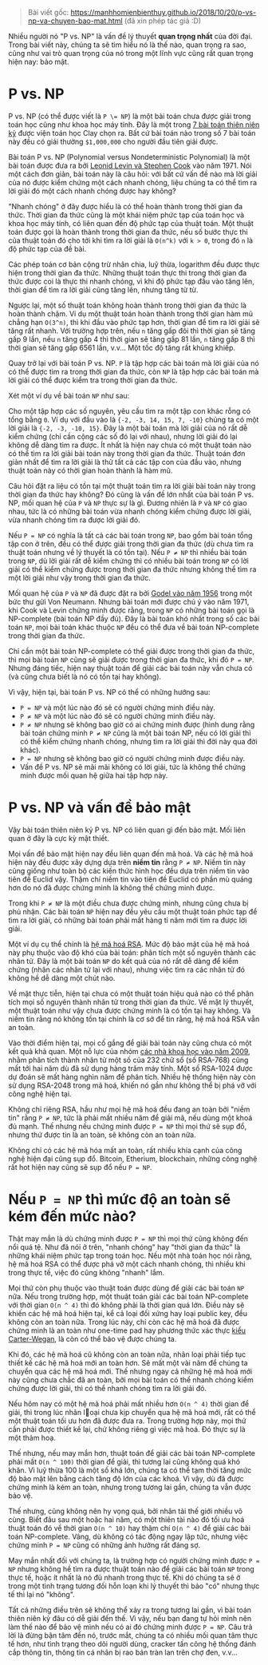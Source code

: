 > Bài viết gốc: https://manhhomienbienthuy.github.io/2018/10/20/p-vs-np-va-chuyen-bao-mat.html (đã xin phép tác giả :D)

Nhiều người nó "P vs. NP" là vấn đề lý thuyết **quan trọng nhất** của đời đại.  Trong bài viết này, chúng ta sẽ tìm hiểu nó là thế nào, quan trọng ra sao, cũng như vai trò quan trọng của nó trong một lĩnh vực cũng rất quan trọng hiện nay: bảo mật.

# P vs. NP

P vs. NP (có thể được viết là `P \= NP`) là một bài toán chưa được giải trong toán học cũng như khoa học máy tính.  Đây là một trong [7 bài toán thiên niên kỷ](https://www.claymath.org/millennium-problems) được viện toán học Clay chọn ra.  Bất cứ bài toán nào trong số 7 bài toán này đều có giải thưởng `$1,000,000` cho người đầu tiên giải được.

Bài toán P vs. NP (Polynomial versus Nondeterministic Polynomial) là một bài toán được đưa ra bởi [Leonid Levin và Stephen Cook](https://www.cs.toronto.edu/~sacook/homepage/1971.pdf) vào năm 1971.  Nói một cách đơn giản, bài toán này là câu hỏi: với bất cứ vấn đề nào mà lời giải của nó được kiểm chứng một cách nhanh chóng, liệu chúng ta có thể tìm ra lời giải đó một cách nhanh chóng được hay không?

"Nhanh chóng" ở đây được hiểu là có thể hoàn thành trong thời gian đa thức.  Thời gian đa thức cũng là một khái niệm phức tạp của toán học và khoa học máy tính, có liên quan đến độ phức tạp của thuật toán. Một thuật toán được gọi là hoàn thành trong thời gian đa thức, nếu số bước thực thi của thuật toán đó cho tới khi tìm ra lời giải là `O(n^k)` với `k > 0`, trong đó `n` là độ phức tạp của đề bài.

Các phép toán cơ bản cộng trừ nhân chia, luỹ thừa, logarithm đều được thực hiện trong thời gian đa thức.  Những thuật toán thực thi trong thời gian đa thức được coi là thực thi nhanh chóng, vì khi độ phức tạp đầu vào tăng lên, thời gian để tìm ra lời giải cũng tăng lên, nhưng tăng từ từ.

Ngược lại, một số thuật toán không hoàn thành trong thời gian đa thức là hoàn thành chậm.  Ví dụ một thuật toán hoàn thành trong thời gian hàm mũ chẳng hạn `O(3^n)`, thì khi đầu vào phức tạp hơn, thời gian để tìm ra lời giải sẽ tăng rất nhanh.  Với trường hợp trên, nếu `n` tăng gấp đôi thì thời gian sẽ tăng gấp 9 lần, nếu `n` tăng gấp 4 thì thời gian sẽ tăng gấp 81 lần, `n` tăng gấp 8 thì thời gian sẽ tăng gấp 6561 lần, v.v...  Một tốc độ tăng rất khủng khiếp.

Quay trở lại với bài toán P vs. NP.  `P` là tập hợp các bài toán mà lời giải của nó có thể được tìm ra trong thời gian đa thức, còn `NP` là tập hợp các bài toán mà lời giải có thể được kiểm tra trong thời gian đa thức.

Xét một ví dụ về bài toán `NP` như sau:

Cho một tập hợp các số nguyên, yêu cầu tìm ra một tập con khác rỗng có tổng bằng `0`.  Ví dụ với đầu vào là `{-2, -3, 14, 15, 7, -10}` chúng ta có một lời giải là `{-2, -3, -10, 15}`.  Đây là một bài toán mà lời giải của nó rất dễ kiểm chứng (chỉ cần cộng các số đó lại với nhau), nhưng lời giải đó lại không dễ dàng tìm ra được.  Ít nhất là hiện nay chưa có một thuật toán nào có thể tìm ra lời giải bài toán này trong thời gian đa thức.  Thuật toán đơn giản nhất để tìm ra lời giải là thử tất cả các tập con của đầu vào, nhưng thuật toán này có thời gian hoàn thành là hàm mũ.

Câu hỏi đặt ra liệu có tồn tại một thuật toán tìm ra lời giải bài toán này trong thời gian đa thức hay không?  Đó cũng là vấn đề lớn nhất của bài toán P vs. NP, mối quan hệ của `P` và `NP` thực sự là gì.  Đương nhiên là `P` và `NP` có giao nhau, tức là có những bài toán vừa nhanh chóng kiểm chứng được lời giải, vừa nhanh chóng tìm ra được lời giải đó.

Nếu `P = NP` có nghĩa là tất cả các bài toán trong `NP`, bao gồm bài toán tổng tập con ở trên, đều có thể được giải trong thời gian đa thức (dù chưa tìm ra thuật toán nhưng về lý thuyết là có tồn tại).  Nếu `P ≠ NP` thì nhiều bài toán trong `NP`, dù lời giải rất dễ kiểm chứng thì có nhiều bài toán trong `NP` có lời giải có thể kiểm chứng được trong thời gian đa thức nhưng không thể tìm ra một lời giải như vậy trong thời gian đa thức.

Mối quan hệ của `P` và `NP` đã được đặt ra bởi [Godel vào năm 1956](https://rjlipton.wordpress.com/the-gdel-letter/) trong một bức thư gửi Von Neumann.  Nhưng bài toán mới được chú ý vào năm 1971, khi Cook và Levin chứng minh được rằng, trong `NP` có những bài toán gọi là NP-complete (bài toán NP đầy đủ).  Đây là bài toán khó nhất trong số các bài toán `NP`, mọi bài toán khác thuộc `NP` đều có thể đưa về bài toán NP-complete trong thời gian đa thức.

Chỉ cần một bài toán NP-complete có thể giải được trong thời gian đa thức, thì mọi bài toán `NP` cũng sẽ giải được trong thời gian đa thức, khi đó `P = NP`.  Nhưng đáng tiếc, hiện nay thuật toán để giải các bài toán này vẫn chưa có (và cũng chưa biết là nó có tồn tại hay không).

Vì vậy, hiện tại, bài toán P vs. NP có thể có những hướng sau:

- `P = NP` và một lúc nào đó sẽ có người chứng minh điều này.
- `P ≠ NP` và một lúc nào đó sẽ có người chứng minh điều này.
- `P ≠ NP` nhưng sẽ không bao giờ có ai chứng minh được (hình dung rằng bài toán chứng minh `P ≠ NP` cũng là một bài toán NP, nếu có lời giải thì có thể kiểm chứng nhanh chóng, nhưng tìm ra lời giải thì đời này qua đời khác).
- `P = NP` nhưng sẽ không bao giờ có người chứng minh được điều này.
- Vấn đề P vs. NP sẽ mãi mãi không có lời giải, tức là không thể chứng minh được mối quan hệ giữa hai tập hợp này.

# P vs. NP và vấn đề bảo mật

Vậy bài toán thiên niên kỷ P vs. NP có liên quan gì đến bảo mật.  Mối liên quan ở đây là cực kỳ mật thiết.

Mọi vấn đề bảo mật hiện nay đều liên quan đến mã hoá.  Và các hệ mã hoá hiện này đều được xây dựng dựa trên **niềm tin** rằng `P ≠ NP`. Niềm tin này cũng giống như toàn bộ các kiến thức hình học đều dựa trên niềm tin vào tiên đề Euclid vậy.  Thậm chí niềm tin vào tiên đề Euclid có phần mù quáng hơn do nó đã được chứng minh là không thể chứng minh được.

Trong khi `P ≠ NP` là một điều chưa được chứng minh, nhưng cũng chưa bị phủ nhận.  Các bài toán `NP` hiện nay đều yêu cầu một thuật toán phức tạp để tìm ra lời giải, có những bài toán phải mất hàng tỉ năm mới tìm ra được lời giải.

Một ví dụ cụ thể chính là [hệ mã hoá RSA](https://manhhomienbienthuy.bitbucket.io/2017/Feb/20/rsa-cryptosystem-and-digital-signature.html).  Mức độ bảo mật của hệ mã hoá này phụ thuộc vào độ khó của bài toán: phân tích một số nguyên thành các nhân tử.  Đây là một bài toán `NP` do kết quả của nó rất dễ dàng để kiểm chứng (nhân các nhân tử lại với nhau), nhưng việc tìm ra các nhân tử đó không hề dễ dàng một chút nào.

Về mặt thực tiễn, hiện tại chưa có một thuật toán hiệu quả nào có thể phân tích mọi số nguyên thành nhân tử trong thời gian đa thức.  Về mặt lý thuyết, một thuật toán như vậy chưa được chứng minh là có tồn tại hay không.  Và niềm tin rằng nó không tồn tại chính là cơ sở để tin rằng, hệ mã hoá RSA vẫn an toàn.

Vào thời điểm hiện tại, mọi cố gắng để giải bài toán này cũng chưa có một kết quả khả quan.  Một nỗ lực của nhóm [các nhà khoa học vào năm 2009](https://eprint.iacr.org/2010/006.pdf), nhằm phân tích thành nhân tử một số của 232 chữ số (số RSA-768) cũng mất tới hai năm dù đã sử dụng hàng trăm máy tính.  Một số RSA-1024 được dự đoán sẽ mất hàng nghìn năm để phân tích.  Nhiều hệ thống hiện này còn sử dụng RSA-2048 trong mã hoá, khiến nó gần như không thể bị phá vỡ với công nghệ hiện tại.

Không chỉ riêng RSA, hầu như mọi hệ mã hoá đều đang an toàn bởi "niềm tin" rằng `P ≠ NP`, tức là phải mất nhiều năm để giải mã, nếu dùng một khoá đủ mạnh.  Thế nhưng nếu chứng minh được `P = NP` thì mọi thứ sẽ sụp đổ, nhưng thứ được tin là an toàn, sẽ không còn an toàn nữa.

Không chỉ có các hệ mã hóa mất an toàn, rất nhiều khía cạnh của công nghệ hiện đại cũng sụp đổ.  Bitcoin, Etherium, blockchain, những công nghệ rất hot hiện nay cũng sẽ sụp đổ nếu `P = NP`.

# Nếu `P = NP` thì mức độ an toàn sẽ kém đến mức nào?

Thật may mắn là dù chứng minh được `P = NP` thì mọi thứ cũng không đến nổi quá tệ.  Như đã nói ở trên, "nhanh chóng" hay "thời gian đa thức" là những khái niệm phức tạp trong toán học.  Nếu một nhà toán học nói rằng, hệ mã hoá RSA có thể được phá vỡ một cách nhanh chóng, thì nhiều khi trong thực tế, việc đó cũng không "nhanh" lắm.

Mọi thứ còn phụ thuộc vào thuật toán được dùng để giải các bài toán `NP` nữa.  Nếu trong trường hợp, một thuật toán giải các bài toán NP-complete với thời gian `O(n ^ 4)` thì đó không phải là thời gian quá lớn.  Điều này sẽ khiến các hệ mã hoá hiện tại, kể cả loại đối xứng hay loại public key, đều không còn an toàn nữa.  Trong lúc này, chỉ còn các hệ mã hoá đã được chứng minh là an toàn như one-time pad hay phương thức xác thực [kiểu Carter-Wegan](https://eprint.iacr.org/2013/126.pdf), là còn có thể bảo vệ được chúng ta.

Khi đó, các hệ mã hoá cũ không còn an toàn nữa, nhân loại phải tiếp tục thiết kế các hệ mã hoá mới an toàn hơn.  Sẽ mất một vài năm để chúng ta chuyển qua các hệ mã hoá mới.  Thế nhưng ngay cả những hệ mã hoá mới này cũng chưa chắc đã an toàn, bởi mọi bài toán có thể nhanh chóng kiểm chứng được lời giải, thì có thể nhanh chóng tìm ra lời giải đó.

Nếu hôm nay có một hệ mã hoá phải mất nhiều hơn `O(n ^ 4)` thời gian để giải, thì trong lúc nhân loại chưa kịp chuyển qua hệ mã hoá mới, rất có thể một thuật toán tối ưu hơn đã được đưa ra.  Trong trường hợp này, mọi thứ cần phải được thiết kế lại, chứ không riêng gì việc mã hoá.  Đó thực sự là một thảm hoạ.

Thế nhưng, nếu may mắn hơn, thuật toán để giải các bài toán NP-complete phải mất `O(n ^ 100)` thời gian để giải, thì tương lai cũng không quá khó khăn.  Vì luỹ thừa 100 là một số khá lớn, chúng ta có thể tạm thời tăng mức độ bảo mật lên bằng cách tăng độ lớn của các khoá.  Vì vậy, dù đã được chứng minh là kém an toàn, nhưng trong tương lai gần, chúng ta vẫn được bảo vệ.

Thế nhưng, cũng không nên hy vọng quá, bởi nhân tài thế giới nhiều vô cùng.  Biết đâu sau một hoặc hai năm, có một thiên tài nào đó tối ưu hoá thuật toán đó về thời gian `O(n ^ 10)` hay thậm chí `O(n ^ 4)` để giải các bài toán NP-complete.  Vâng, dù không có tác động ngay lập tức, nhưng việc chứng minh `P = NP` cũng có những ảnh hưởng rất đáng sợ.

May mắn nhất đối với chúng ta, là trường hợp có người chứng minh được `P = NP` nhưng không hề tìm ra được thuật toán nào để giải các bài toán `NP` trong thực tế, hoặc ít nhất là nó đủ nhanh trong thực tế. Khi dó chúng ta sẽ ở trong một tình trạng tương đối hỗn loạn khi lý thuyết thì bảo "có" nhưng thực tế thì lại nó "không".

Tất cả những điều trên sẽ không thể xảy ra trong tương lai gần, vì bài toán thiên niên kỷ đâu có dễ giải đến thế.  Vì vậy, nếu bạn đang tự hỏi mình nên làm thế nào để bảo vệ mình nếu có ai đó chứng minh được `P = NP`.  Câu trả lời là đừng bận tâm đến nó, trước mắt, chúng ta có nhiều mối quan tâm thực tế hơn, như tình trạng theo dõi người dùng, cracker tấn công hệ thống đánh cắp thông tin, thông tin cá nhân bị rao bán tràn lan trên chợ đen, v.v...
